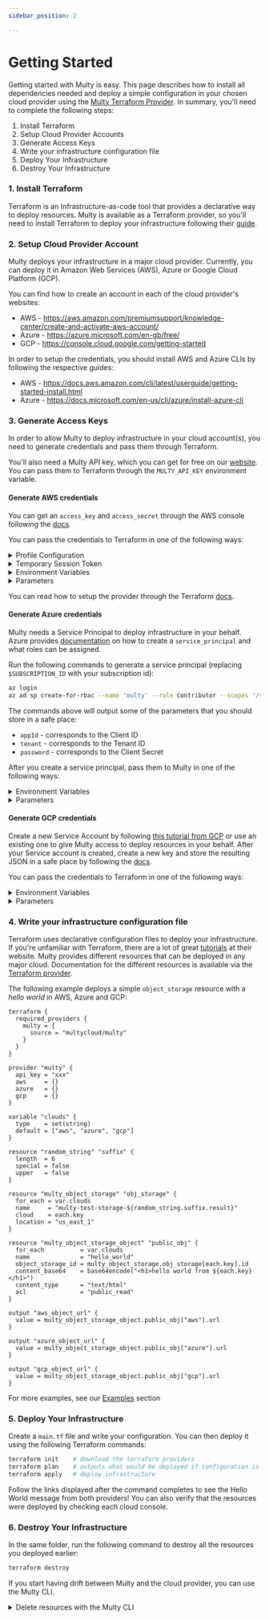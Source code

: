 ```yaml
---
sidebar_position: 2

---
```


# Getting Started

Getting started with Multy is easy. 
This page describes how to install all dependencies needed and deploy a simple configuration in your chosen cloud provider using the [Multy Terraform Provider](https://registry.terraform.io/providers/multycloud/multy/latest/docs).
In summary, you'll need to complete the following steps:

1. Install Terraform
2. Setup Cloud Provider Accounts
3. Generate Access Keys
4. Write your infrastructure configuration file
5. Deploy Your Infrastructure
6. Destroy Your Infrastructure

### 1. Install Terraform

Terraform is an Infrastructure-as-code tool that provides a declarative way to deploy resources. 
Multy is available as a Terraform provider, so you'll need to install Terraform to deploy your infrastructure following their [guide](https://learn.hashicorp.com/tutorials/terraform/install-cli). 

### 2. Setup Cloud Provider Account

Multy deploys your infrastructure in a major cloud provider. 
Currently, you can deploy it in Amazon Web Services (AWS), Azure or Google Cloud Platform (GCP).

You can find how to create an account in each of the cloud provider's websites:

- AWS - https://aws.amazon.com/premiumsupport/knowledge-center/create-and-activate-aws-account/
- Azure - https://azure.microsoft.com/en-gb/free/
- GCP - https://console.cloud.google.com/getting-started

In order to setup the credentials, you should install AWS and Azure CLIs by following the respective guides:
- AWS - https://docs.aws.amazon.com/cli/latest/userguide/getting-started-install.html
- Azure - https://docs.microsoft.com/en-us/cli/azure/install-azure-cli

### 3. Generate Access Keys

In order to allow Multy to deploy infrastructure in your cloud account(s), you need to generate credentials and pass them through Terraform.

You'll also need a Multy API key, which you can get for free on our [website](https://multy.dev). You can pass them to Terraform through the `MULTY_API_KEY` environment variable.

#### Generate AWS credentials

You can get an `access_key` and `access_secret` through the AWS console following the [docs](https://docs.aws.amazon.com/general/latest/gr/aws-sec-cred-types.html#access-keys-and-secret-access-keys).

You can pass the credentials to Terraform in one of the following ways:

<details className="clean">
<summary>Profile Configuration</summary>
<div>

Run `aws configure`, which stores the credentials in an AWS local profile.

Access keys are automatically fetched by Multy from your `profile` configuration.

```bash
> aws configure
```

```hcl
provider multy {
  aws = {}
}
```

</div>
</details>

<details className="clean">
<summary>Temporary Session Token</summary>
<div>

Run `aws configure`, which stores the credentials in an AWS local profile.

Create a temporary session token by running `aws sts get-session-token` and pass the values through environment variables.

```bash
> aws configure
> aws sts get-session-token
> export AWS_ACCESS_KEY_ID=#AccessKeyId#
> export AWS_SECRET_ACCESS_KEY=#SecretAccessKey#
> export AWS_SESSION_TOKEN=#SessionToken#
```

```hcl
provider multy {
  aws = {}
}
```

</div>
</details>

<details className="clean">
<summary>Environment Variables</summary>
<div>

Pass the access keys through environment variables via `AWS_ACCESS_KEY_ID` and `AWS_SECRET_ACCESS_KEY`.

```bash
export AWS_ACCESS_KEY_ID=#AccessKeyId#
export AWS_SECRET_ACCESS_KEY=#SecretAccessKey#
```

```hcl
# main.tf
provider multy {
  aws = {}
}
```

</div>
</details>

<details className="clean">
<summary>Parameters</summary>
<div>

Pass keys directly to the provider as a parameter.

```hcl
provider multy {
  aws = {
    access_key_id      = "AWS_ACCESS_KEY_ID"
    access_key_secret  = "AWS_SECRET_ACCESS_KEY"
  }
}
```

:::warning

This is not a recommended practice as keys could accidentally be shared 

:::

</div>
</details>


You can read how to setup the provider through the Terraform [docs](https://registry.terraform.io/providers/multycloud/multy/latest/docs).

#### Generate Azure credentials

Multy needs a Service Principal to deploy infrastructure in your behalf. 
Azure provides [documentation](https://docs.microsoft.com/en-us/cli/azure/create-an-azure-service-principal-azure-cli) on how to create a `service_principal` and what roles can be assigned.

Run the following commands to generate a service principal (replacing `$SUBSCRIPTION_ID` with your subscription id):

```bash
az login
az ad sp create-for-rbac --name 'multy' --role Contributor --scopes '/subscriptions/$SUBSCRIPTION_ID'
```

The commands above will output some of the parameters that you should store in a safe place:

- `appId` - corresponds to the Client ID
- `tenant` - corresponds to the Tenant ID
- `password` - corresponds to the Client Secret

After you create a service principal, pass them to Multy in one of the following ways:

<details className="clean">
<summary>Environment Variables</summary>
<div>

Pass the access keys through environment variables via `ARM_CLIENT_ID`, `ARM_CLIENT_SECRET`, `ARM_SUBSCRIPTION_ID` and `ARM_TENANT_ID`.

```bash
export ARM_TENANT_ID=#tentant_id#
export ARM_SUBSCRIPTION_ID=#subscription_id#
export ARM_CLIENT_ID=#app_id#
export ARM_CLIENT_SECRET=#password#
```

```hcl
provider multy {
  azure = {}
}
```

</div>
</details>

<details className="clean">
<summary>Parameters</summary>
<div>

Pass keys directly to the provider as a parameter.

```hcl
# main.tf
provider multy {
  azure = {
    client_id       = "ARM_CLIENT_ID"
    client_secret   = "ARM_CLIENT_SECRET"
    subscription_id = "ARM_SUBSCRIPTION_ID"
    tenant_id       = "ARM_TENANT_ID"
  }
}
```

:::warning

This is not a recommended practice as keys could accidentally be shared 

:::

</div>
</details>


#### Generate GCP credentials

Create a new Service Account by following [this tutorial from GCP](https://cloud.google.com/iam/docs/creating-managing-service-accounts) or use an existing one to give Multy access to deploy resources in your behalf.
After your Service account is created, create a new key and store the resulting JSON in a safe place by following the [docs](https://cloud.google.com/iam/docs/creating-managing-service-account-keys).

You can pass the credentials to Terraform in one of the following ways:

<details className="clean">
<summary>Environment Variables</summary>
<div>

Set the environment variable `GOOGLE_APPLICATION_CREDENTIALS` to the path os the JSON file. 
You can also set `GOOGLE_CREDENTIALS` to the contents of the file instead.

In addition to that, set your default project through the environment variable `GOOGLE_PROJECT`.

```bash
export GOOGLE_APPLICATION_CREDENTIALS=~/.google/multy-project-942ae1bdbf0f.json
export GOOGLE_PROJECT=multy-project
```

```hcl
# main.tf
provider multy {
  gcp = {}
}
```

</div>
</details>

<details className="clean">
<summary>Parameters</summary>
<div>

Pass the path to the key JSON or the contents directly to the provider as a parameter.

```hcl
provider multy {
  gcp = {
    credentials  = "~/.google/multy-project-942ae1bdbf0f.json"
    project      = "multy-project"
  }
}
```

</div>
</details>


### 4. Write your infrastructure configuration file

Terraform uses declarative configuration files to deploy your infrastructure. 
If you're unfamiliar with Terraform, there are a lot of great [tutorials](https://learn.hashicorp.com/tutorials/terraform/resource?in=terraform/configuration-language) at their website.
Multy provides different resources that can be deployed in any major cloud. 
Documentation for the different resources is available via the [Terraform provider](https://registry.terraform.io/providers/multycloud/multy/latest/docs).

The following example deploys a simple `object_storage` resource with a *hello world* in AWS, Azure and GCP:

```hcl
terraform {
  required_providers {
    multy = {
      source = "multycloud/multy"
    }
  }
}

provider "multy" {
  api_key = "xxx"
  aws     = {}
  azure   = {}
  gcp     = {}
}

variable "clouds" {
  type    = set(string)
  default = ["aws", "azure", "gcp"]
}

resource "random_string" "suffix" {
  length  = 6
  special = false
  upper   = false
}

resource "multy_object_storage" "obj_storage" {
  for_each = var.clouds
  name     = "multy-test-storage-${random_string.suffix.result}"
  cloud    = each.key
  location = "us_east_1"
}

resource "multy_object_storage_object" "public_obj" {
  for_each          = var.clouds
  name              = "hello_world"
  object_storage_id = multy_object_storage.obj_storage[each.key].id
  content_base64    = base64encode("<h1>hello world from ${each.key}</h1>")
  content_type      = "text/html"
  acl               = "public_read"
}

output "aws_object_url" {
  value = multy_object_storage_object.public_obj["aws"].url
}

output "azure_object_url" {
  value = multy_object_storage_object.public_obj["azure"].url
}

output "gcp_object_url" {
  value = multy_object_storage_object.public_obj["gcp"].url
}
```

For more examples, see our [Examples](examples/README.md) section

### 5. Deploy Your Infrastructure

Create a `main.tf` file and write your configuration. You can then deploy it using the following Terraform commands:

```bash
terraform init    # download the terraform providers 
terraform plan    # outputs what would be deployed if configuration is applied
terraform apply   # deploy infrastructure
```

Follow the links displayed after the command completes to see the Hello World message from both providers! You can also verify that the resources were deployed by checking each cloud console.

### 6. Destroy Your Infrastructure

In the same folder, run the following command to destroy all the resources you deployed earlier: 

```bash
terraform destroy
```

If you start having drift between Multy and the cloud provider, you can use the Multy CLI.

<details>
<summary>Delete resources with the Multy CLI</summary>
<div>

Multy provides a CLI for cases when there is drift between the cloud provider and Multy. The CLI allows you to remove ghost Multy resources that have been deleted on the cloud provider but still exist in the internal Multy state.

To install it, download it from [GitHub](https://github.com/multycloud/multy/releases) or run the following command:

```bash
curl https://raw.githubusercontent.com/multycloud/multy/main/install.sh | sh
```

List all your resources by running (API key can be passed through the `MULTY_API_KEY` environment variable):

```bash
multy list --api_key=xxx
```

Run the command below to remove a resource from Multy (this won't destroy the underlying resources from your cloud provider):

```bash
multy delete resource_id --api_key=xxx
```
</div>
</details>
